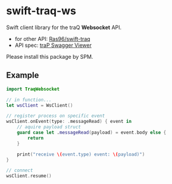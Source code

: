 # swift-traq-ws

Swift client library for the traQ **Websocket** API.

- for other API: [Ras96/swift-traq](https://github.com/Ras96/swift-traq)
- API spec: [traP Swagger Viewer](https://apis.trap.jp/#/notification/ws)

Please install this package by SPM.

## Example

```swift
import TraqWebsocket

// in function...
let wsClient = WsClient()

// register process on specific event
wsClient.onEvent(type: .messageRead) { event in
    // aquire payload struct
    guard case let .messageRead(payload) = event.body else {
        return
    }

    print("receive \(event.type) event: \(payload)")
}

// connect
wsClient.resume()
```
